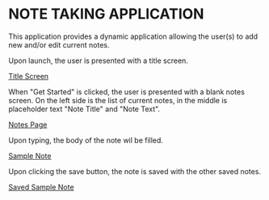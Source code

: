 # NOTE TAKING APPLICATION

This application provides a dynamic application allowing the user(s) to add new and/or edit current notes.

Upon launch, the user is presented with a title screen.

[Title Screen](/Assets/images/Home_Screen.png)

When "Get Started" is clicked, the user is presented with a blank notes screen. On the left side is the list of current notes, in the middle is placeholder text "Note Title" and "Note Text".

[Notes Page](/Assets/images/Notes_Page.png)

Upon typing, the body of the note wil be filled.

[Sample Note](/Assets/images/Sample_Note.png)

Upon clicking the save button, the note is saved with the other saved notes.

[Saved Sample Note](/Assets/images/Saved_Sample_Note.png)